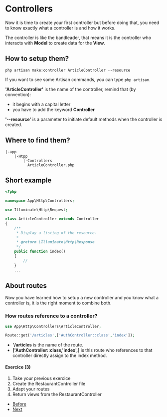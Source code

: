 # Controllers

Now it is time to create your first controller but before doing that, you need to know exactly what a controller is and how it works. 

The controller is like the bandleader, that means it is the controller who interacts with **Model** to create data for the **View**.

## How to setup them?

`php artisan make:controller ArticleController --resource`

If you want to see some Artisan commands, you can type `php artisan`.

**'ArticleController'** is the name of the controller, remind that (by convention):
- it begins with a capital letter
- you have to add the keyword **Controller**

**'--resource'** is a parameter to initiate default methods when the controller is created.

## Where to find them?

```console
|-app
    |-Htpp
        |-Controllers
          ArticleController.php
```

## Short example

```php
<?php

namespace App\Http\Controllers;

use Illuminate\Http\Request;

class ArticleController extends Controller
{
    /**
     * Display a listing of the resource.
     *
     * @return \Illuminate\Http\Response
     */
    public function index()
    {
        //
    }
    ...

```

## About routes
Now you have learned how to setup a new controller and you know what a controller is, it is the right moment to combine both. 

### How routes reference to a controller?

```php
use App\Http\Controllers\ArticleController;

Route::get('/articles',['AuthController::class','index']);

```

- **'/articles** is the name of the route.
- **['AuthController::class,'index',]** is this route who references to that controller directly assign to the index method.

#### Exercice (3)

1. Take your previous exercice
2. Create the RestaurantController file
3. Adapt your routes
4. Return views from the RestaurantController

- [Before](/02.TheBasics/c.views.md)
- [Next](e.migrations.md)
